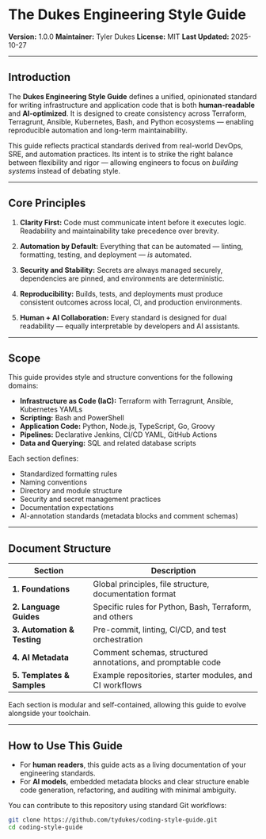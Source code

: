 # The Dukes Engineering Style Guide

**Version:** 1.0.0
**Maintainer:** Tyler Dukes
**License:** MIT
**Last Updated:** 2025-10-27

---

## Introduction

The **Dukes Engineering Style Guide** defines a unified, opinionated standard for writing infrastructure
and application code that is both **human-readable** and **AI-optimized**.
It is designed to create consistency across Terraform, Terragrunt, Ansible, Kubernetes, Bash, and Python
ecosystems — enabling reproducible automation and long-term maintainability.

This guide reflects practical standards derived from real-world DevOps, SRE, and automation practices.
Its intent is to strike the right balance between flexibility and rigor — allowing engineers to focus on
*building systems* instead of debating style.

---

## Core Principles

1. **Clarity First:**
   Code must communicate intent before it executes logic.
   Readability and maintainability take precedence over brevity.

2. **Automation by Default:**
   Everything that can be automated — linting, formatting, testing, and deployment — *is* automated.

3. **Security and Stability:**
   Secrets are always managed securely, dependencies are pinned, and environments are deterministic.

4. **Reproducibility:**
   Builds, tests, and deployments must produce consistent outcomes across local, CI, and production environments.

5. **Human + AI Collaboration:**
   Every standard is designed for dual readability — equally interpretable by developers and AI assistants.

---

## Scope

This guide provides style and structure conventions for the following domains:

- **Infrastructure as Code (IaC):** Terraform with Terragrunt, Ansible, Kubernetes YAMLs
- **Scripting:** Bash and PowerShell
- **Application Code:** Python, Node.js, TypeScript, Go, Groovy
- **Pipelines:** Declarative Jenkins, CI/CD YAML, GitHub Actions
- **Data and Querying:** SQL and related database scripts

Each section defines:

- Standardized formatting rules
- Naming conventions
- Directory and module structure
- Security and secret management practices
- Documentation expectations
- AI-annotation standards (metadata blocks and comment schemas)

---

## Document Structure

| Section | Description |
|----------|-------------|
| **1. Foundations** | Global principles, file structure, documentation format |
| **2. Language Guides** | Specific rules for Python, Bash, Terraform, and others |
| **3. Automation & Testing** | Pre-commit, linting, CI/CD, and test orchestration |
| **4. AI Metadata** | Comment schemas, structured annotations, and promptable code |
| **5. Templates & Samples** | Example repositories, starter modules, and CI workflows |

Each section is modular and self-contained, allowing this guide to evolve alongside your toolchain.

---

## How to Use This Guide

- For **human readers**, this guide acts as a living documentation of your engineering standards.
- For **AI models**, embedded metadata blocks and clear structure enable code generation, refactoring,
  and auditing with minimal ambiguity.

You can contribute to this repository using standard Git workflows:

```bash
git clone https://github.com/tydukes/coding-style-guide.git
cd coding-style-guide
